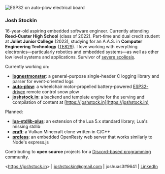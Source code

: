 ![ESP32 on auto-plow electrical board](https://i.imgur.com/DyxYSip.png?1)

### Josh Stockin

16-year-old aspiring embedded software engineer. Currently attending **Reed-Custer High School** (class of 2022). Part-time and dual credit student at **Joliet Junior College** (2023), studying for an A.A.S. in **Computer Engineering Technology** ([TE829](http://catalog.jjc.edu/preview_program.php?catoid=23&poid=12208)). I love working with everything electronics—particularly robotics and embedded systems—as well as other low level systems and applications. Survivor of [severe scoliosis](https://i.imgur.com/w1gjGwV.png).

Currently working on:
* [**lognestmonster**](https://github.com/JoshuaS3/lognestmonster): a general-purpose single-header C logging library and parser for event-oriented logs
* [**auto-plow**](https://github.com/JoshuaS3/auto-plow): a wheelchair motor-propelled battery-powered [ESP32-driven](https://www.youtube.com/watch?v=lfSqagByDVk) remote control snow plow
* [**joshstock.in**](https://github.com/JoshuaS3/joshstock.in): a backend and template engine for the serving and compilation of content at [https://joshstock.in](https://joshstock.in)

Planned:
* [**lua-stdlib-plus**](https://github.com/JoshuaS3/lua-stdlib-plus): an extension of the Lua 5.x standard library; Lua's missing stdlib
* [**craft**](https://github.com/JoshuaS3/craft): a Vulkan Minecraft clone written in C/C++
* [**profess**](https://github.com/JoshuaS3/profess): an embedded OpenResty web server that works similarly to Node's express.js

Contributing to **open source** projects for a [Discord-based programming community](https://github.com/strinking).

<<https://joshstock.in>> | joshstockin@gmail.com | joshuas3#9641 | [LinkedIn](https://www.linkedin.com/in/joshstockin/)
